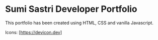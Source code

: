 # Sumi Sastri Developer Portfolio

This portfolio has been created using HTML, CSS and vanilla Javascript.

Icons: [https://devicon.dev]
